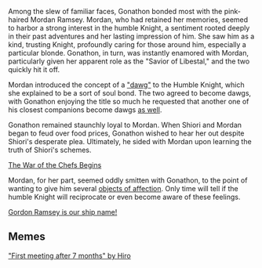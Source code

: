 <!-- title: My Dawg -->
<!-- relationship: Dawg -->

Among the slew of familiar faces, Gonathon bonded most with the pink-haired Mordan Ramsey. Mordan, who had retained her memories, seemed to harbor a strong interest in the humble Knight, a sentiment rooted deeply in their past adventures and her lasting impression of him. She saw him as a kind, trusting Knight, profoundly caring for those around him, especially a particular blonde. Gonathon, in turn, was instantly enamored with Mordan, particularly given her apparent role as the "Savior of Libestal," and the two quickly hit it off.

Mordan introduced the concept of a ["dawg"](https://www.youtube.com/watch?v=CPT2cj934-I&t=5384s) to the Humble Knight, which she explained to be a sort of soul bond. The two agreed to become dawgs, with Gonathon enjoying the title so much he requested that another one of his closest companions become dawgs [as well](https://www.youtube.com/watch?v=CPT2cj934-I&t=6923s).

Gonathon remained staunchly loyal to Mordan. When Shiori and Mordan began to feud over food prices, Gonathon wished to hear her out despite Shiori's desperate plea. Ultimately, he sided with Mordan upon learning the truth of Shiori's schemes.

[The War of the Chefs Begins](#embed:https://youtu.be/CPT2cj934-I?t=12333)

Mordan, for her part, seemed oddly smitten with Gonathon, to the point of wanting to give him several [objects of affection](https://youtu.be/CPT2cj934-I?t=5250). Only time will tell if the humble Knight will reciprocate or even become aware of these feelings.

[Gordon Ramsey is our ship name!](#embed:https://youtu.be/CPT2cj934-I?t=13933)

## Memes

["First meeting after 7 months" by Hiro](https://x.com/hiroavrs/status/1917961179017986292)
